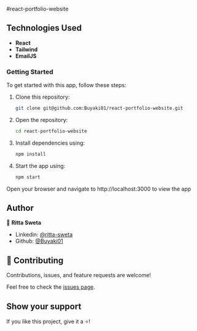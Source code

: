 #react-portfolio-website

## Technologies Used
- **React**
- **Tailwind**
- **EmailJS**

### Getting Started
To get started with this app, follow these steps:

1. Clone this repository: 
    ```bash 
    git clone git@github.com:Buyaki01/react-portfolio-website.git
    ```

2. Open the repository: 
    ```bash 
    cd react-portfolio-website
    ```

3. Install dependencies using: 
    ```bash 
    npm install
    ```

4. Start the app using: 
    ```bash 
    npm start
    ``` 

  Open your browser and navigate to http://localhost:3000 to view the app

## Author
👤 **Ritta Sweta**

- Linkedin: [@ritta-sweta](https://www.linkedin.com/in/ritta-sweta/)
- Github: [@Buyaki01](https://github.com/Buyaki01)

## 🤝 Contributing

Contributions, issues, and feature requests are welcome!

Feel free to check the [issues page](https://github.com/Buyaki01/react-portfolio-website/issues).

## Show your support

If you like this project, give it a ⭐️!
